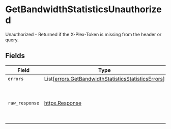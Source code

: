 # GetBandwidthStatisticsUnauthorized

Unauthorized - Returned if the X-Plex-Token is missing from the header or query.


## Fields

| Field                                                                                                                | Type                                                                                                                 | Required                                                                                                             | Description                                                                                                          |
| -------------------------------------------------------------------------------------------------------------------- | -------------------------------------------------------------------------------------------------------------------- | -------------------------------------------------------------------------------------------------------------------- | -------------------------------------------------------------------------------------------------------------------- |
| `errors`                                                                                                             | List[[errors.GetBandwidthStatisticsStatisticsErrors](../../models/errors/getbandwidthstatisticsstatisticserrors.md)] | :heavy_minus_sign:                                                                                                   | N/A                                                                                                                  |
| `raw_response`                                                                                                       | [httpx.Response](https://www.python-httpx.org/api/#response)                                                         | :heavy_minus_sign:                                                                                                   | Raw HTTP response; suitable for custom response parsing                                                              |